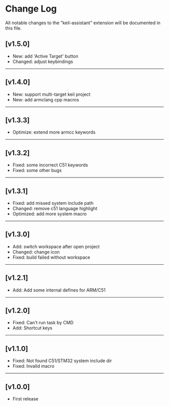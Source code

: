 # Change Log

All notable changes to the "keil-assistant" extension will be documented in this file.

## [v1.5.0]
- New: add 'Active Target' button
- Changed: adjust keybindings
***

## [v1.4.0]
- New: support multi-target keil project
- New: add armclang cpp macros
***

## [v1.3.3]
- Optimize: extend more armcc keywords
***

## [v1.3.2]
- Fixed: some incorrect C51 keywords
- Fixed: some other bugs
***

## [v1.3.1]
- Fixed: add missed system include path
- Changed: remove c51 language highlight
- Optimized: add more system macro
***

## [v1.3.0]
- Add: switch workspace after open project
- Changed: change icon
- Fixed: build failed without workspace
***

## [v1.2.1]
- Add: Add some internal defines for ARM/C51
***

## [v1.2.0]
- Fixed: Can't run task by CMD
- Add: Shortcut keys
***

## [v1.1.0]
- Fixed: Not found C51/STM32 system include dir
- Fixed: Invalid macro
***

## [v1.0.0]
- First release